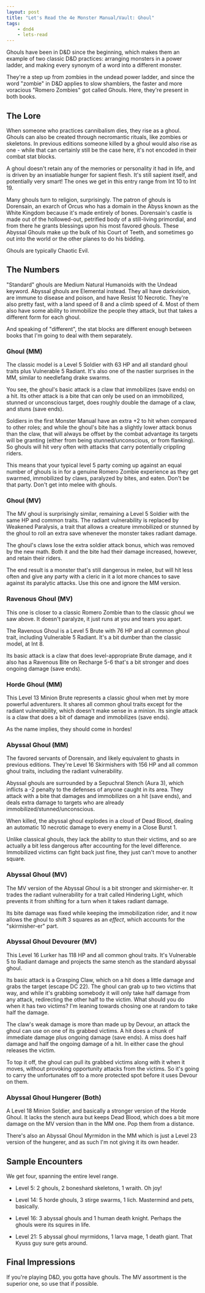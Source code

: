 ```yaml
---
layout: post
title: "Let's Read the 4e Monster Manual/Vault: Ghoul"
tags:
    - dnd4
    - lets-read
---
```


Ghouls have been in D&D since the beginning, which makes them an example of two
classic D&D practices: arranging monsters in a power ladder, and making every
synonym of a word into a different monster.

They're a step up from zombies in the undead power ladder, and since the word
"zombie" in D&D applies to slow shamblers, the faster and more voracious "Romero
Zombies" got called Ghouls. Here, they're present in both books.

## The Lore

When someone who practices cannibalism dies, they rise as a ghoul. Ghouls can
also be created through necromantic rituals, like zombies or skeletons. In
previous editions someone killed by a ghoul would also rise as one - while that
can certainly still be the case here, it's not encoded in their combat stat
blocks.

A ghoul doesn't retain any of the memories or personality it had in life, and is
driven by an insatiable hunger for sapient flesh. It's still sapient itself, and
potentially very smart! The ones we get in this entry range from Int 10 to Int
19.

Many ghouls turn to religion, surprisingly. The patron of ghouls is Dorensain,
an exarch of Orcus who has a domain in the Abyss known as the White Kingdom
because it's made entirely of bones. Dorensain's castle is made out of the
hollowed-out, petrified body of a still-living primordial, and from there he
grants blessings upon his most favored ghouls. These Abyssal Ghouls make up the
bulk of his Court of Teeth, and sometimes go out into the world or the other
planes to do his bidding.

Ghouls are typically Chaotic Evil.

## The Numbers

"Standard" ghouls are Medium Natural Humanoids with the Undead keyword. Abyssal
ghouls are Elemental instead. They all have darkvision, are immune to disease
and poison, and have Resist 10 Necrotic. They're also pretty fast, with a land
speed of 8 and a climb speed of 4. Most of them also have some ability to
immobilize the people they attack, but that takes a different form for each
ghoul.

And speaking of "different", the stat blocks are different enough between books
that I'm going to deal with them separately.

### Ghoul (MM)

The classic model is a Level 5 Soldier with 63 HP and all standard ghoul traits
plus Vulnerable 5 Radiant. It's also one of the nastier surprises in the MM,
similar to needlefang drake swarms.

You see, the ghoul's basic attack is a claw that immobilizes (save ends) on a
hit. Its other attack is a bite that can only be used on an immobilized, stunned
or unconscious target, does roughly double the damage of a claw, and stuns (save
ends).

Soldiers in the first Monster Manual have an extra +2 to hit when compared to
other roles; and while the ghoul's bite has a slightly lower attack bonus than
the claw, that will always be offset by the combat advantage its targets will be
granting (either from being stunned/unconscious, or from flanking). So ghouls
will hit very often with attacks that carry potentially crippling riders.

This means that your typical level 5 party coming up against an equal number of
ghouls is in for a genuine Romero Zombie experience as they get swarmed,
immobilized by claws, paralyzed by bites, and eaten. Don't be that party. Don't
get into melee with ghouls.

### Ghoul (MV)

The MV ghoul is surprisingly similar, remaining a Level 5 Soldier with the same
HP and common traits. The radiant vulnerability is replaced by Weakened
Paralysis, a trait that allows a creature immobilized or stunned by the ghoul to
roll an extra save whenever the monster takes radiant damage.

The ghoul's claws lose the extra soldier attack bonus, which was removed by the
new math. Both it and the bite had their damage increased, however, and retain
their riders.

The end result is a monster that's still dangerous in melee, but will hit less
often and give any party with a cleric in it a lot more chances to save against
its paralytic attacks. Use this one and ignore the MM version.

### Ravenous Ghoul (MV)

This one is closer to a classic Romero Zombie than to the classic ghoul we saw
above. It doesn't paralyze, it just runs at you and tears you apart.

The Ravenous Ghoul is a Level 5 Brute with 76 HP and all common ghoul trait,
including Vulnerable 5 Radiant. It's a bit dumber than the classic model, at
Int 8.

Its basic attack is a claw that does level-appropriate Brute damage, and it also
has a Ravenous Bite on Recharge 5-6 that's a bit stronger and does ongoing
damage (save ends).

### Horde Ghoul (MM)

This Level 13 Minion Brute represents a classic ghoul when met by more powerful
adventurers. It shares all common ghoul traits except for the radiant
vulnerability, which doesn't make sense in a minion. Its single attack is a claw
that does a bit of damage and immobilizes (save ends).

As the name implies, they should come in hordes!

### Abyssal Ghoul (MM)

The favored servants of Dorensain, and likely equivalent to ghasts in previous
editions. They're Level 16 Skirmishers with 156 HP and all common ghoul traits,
including the radiant vulnerability.

Abyssal ghouls are surrounded by a Sepuchral Stench (Aura 3), which inflicts a
-2 penalty to the defenses of anyone caught in its area. They attack with a bite
that damages and immobilizes on a hit (save ends), and deals extra damage to
targets who are already immobilized/stunned/unconscious.

When killed, the abyssal ghoul explodes in a cloud of Dead Blood, dealing an
automatic 10 necrotic damage to every enemy in a Close Burst 1.

Unlike classical ghouls, they lack the ability to stun their victims, and so are
actually a bit less dangerous after accounting for the level
difference. Immobilized victims can fight back just fine, they just can't move
to another square.

### Abyssal Ghoul (MV)

The MV version of the Abyssal Ghoul is a bit stronger and skirmisher-er. It
trades the radiant vulnerability for a trait called Hindering Light, which
prevents it from shifting for a turn when it takes radiant damage.

Its bite damage was fixed while keeping the immobilization rider, and it now
allows the ghoul to shift 3 squares as an _effect_, which accounts for the
"skirmisher-er" part.

### Abyssal Ghoul Devourer (MV)

This Level 16 Lurker has 118 HP and all common ghoul traits. It's Vulnerable 5
to Radiant damage and projects the same stench as the standard abyssal ghoul.

Its basic attack is a Grasping Claw, which on a hit does a little damage and
grabs the target (escape DC 22). The ghoul can grab up to two victims that way,
and while it's grabbing somebody it will only take half damage from any attack,
redirecting the other half to the victim. What should you do when it has two
victims? I'm leaning towards chosing one at random to take half the damage.

The claw's weak damage is more than made up by Devour, an attack the ghoul can
use on one of its grabbed victims. A hit does a chunk of immediate damage plus
ongoing damage (save ends). A miss does half damage and half the ongoing damage
of a hit. In either case the ghoul releases the victim.

To top it off, the ghoul can pull its grabbed victims along with it when it
moves, without provoking opportunity attacks from the victims. So it's going to
carry the unfortunates off to a more protected spot before it uses Devour on
them.

### Abyssal Ghoul Hungerer (Both)

A Level 18 Minion Soldier, and basically a stronger version of the Horde
Ghoul. It lacks the stench aura but keeps Dead Blood, which does a bit more
damage on the MV version than in the MM one. Pop them from a distance.

There's also an Abyssal Ghoul Myrmidon in the MM which is just a Level 23
version of the hungerer, and as such I'm not giving it its own header.

## Sample Encounters

We get four, spanning the entire level range.

- Level 5: 2 ghouls, 2 boneshard skeletons, 1 wraith. Oh joy!

- Level 14: 5 horde ghouls, 3 stirge swarms, 1 lich. Mastermind and pets,
  basically.

- Level 16: 3 abyssal ghouls and 1 human death knight. Perhaps the ghouls were
  its squires in life.

- Level 21: 5 abyssal ghoul myrmidons, 1 larva mage, 1 death giant. That Kyuss
  guy sure gets around.

## Final Impressions

If you're playing D&D, you gotta have ghouls. The MV assortment is the superior
one, so use that if possible.
